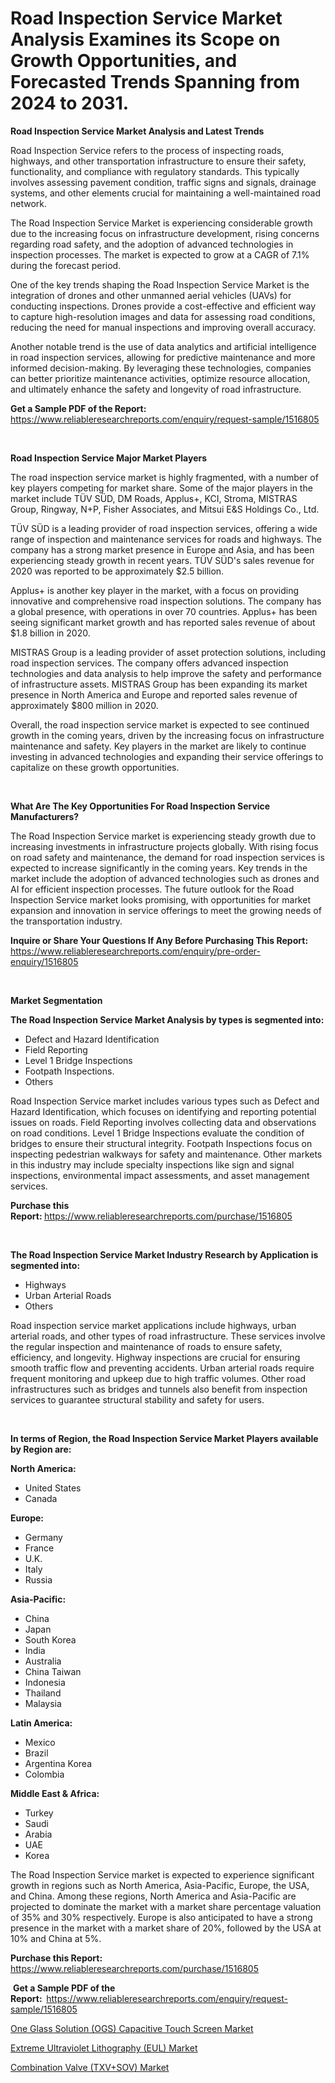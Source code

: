 <p><h1>Road Inspection Service Market Analysis Examines its Scope on Growth Opportunities, and Forecasted Trends Spanning from 2024 to 2031.</h1></p><p><strong>Road Inspection Service Market Analysis and Latest Trends</strong></p>
<p><p>Road Inspection Service refers to the process of inspecting roads, highways, and other transportation infrastructure to ensure their safety, functionality, and compliance with regulatory standards. This typically involves assessing pavement condition, traffic signs and signals, drainage systems, and other elements crucial for maintaining a well-maintained road network.</p><p>The Road Inspection Service Market is experiencing considerable growth due to the increasing focus on infrastructure development, rising concerns regarding road safety, and the adoption of advanced technologies in inspection processes. The market is expected to grow at a CAGR of 7.1% during the forecast period.</p><p>One of the key trends shaping the Road Inspection Service Market is the integration of drones and other unmanned aerial vehicles (UAVs) for conducting inspections. Drones provide a cost-effective and efficient way to capture high-resolution images and data for assessing road conditions, reducing the need for manual inspections and improving overall accuracy.</p><p>Another notable trend is the use of data analytics and artificial intelligence in road inspection services, allowing for predictive maintenance and more informed decision-making. By leveraging these technologies, companies can better prioritize maintenance activities, optimize resource allocation, and ultimately enhance the safety and longevity of road infrastructure.</p></p>
<p><strong>Get a Sample PDF of the Report:&nbsp;</strong> <a href="https://www.reliableresearchreports.com/enquiry/request-sample/1516805">https://www.reliableresearchreports.com/enquiry/request-sample/1516805</a></p>
<p>&nbsp;</p>
<p><strong>Road Inspection Service Major Market Players</strong></p>
<p><p>The road inspection service market is highly fragmented, with a number of key players competing for market share. Some of the major players in the market include TÜV SÜD, DM Roads, Applus+, KCI, Stroma, MISTRAS Group, Ringway, N+P, Fisher Associates, and Mitsui E&S Holdings Co., Ltd.</p><p>TÜV SÜD is a leading provider of road inspection services, offering a wide range of inspection and maintenance services for roads and highways. The company has a strong market presence in Europe and Asia, and has been experiencing steady growth in recent years. TÜV SÜD's sales revenue for 2020 was reported to be approximately $2.5 billion.</p><p>Applus+ is another key player in the market, with a focus on providing innovative and comprehensive road inspection solutions. The company has a global presence, with operations in over 70 countries. Applus+ has been seeing significant market growth and has reported sales revenue of about $1.8 billion in 2020.</p><p>MISTRAS Group is a leading provider of asset protection solutions, including road inspection services. The company offers advanced inspection technologies and data analysis to help improve the safety and performance of infrastructure assets. MISTRAS Group has been expanding its market presence in North America and Europe and reported sales revenue of approximately $800 million in 2020.</p><p>Overall, the road inspection service market is expected to see continued growth in the coming years, driven by the increasing focus on infrastructure maintenance and safety. Key players in the market are likely to continue investing in advanced technologies and expanding their service offerings to capitalize on these growth opportunities.</p></p>
<p>&nbsp;</p>
<p><strong>What Are The Key Opportunities For Road Inspection Service Manufacturers?</strong></p>
<p><p>The Road Inspection Service market is experiencing steady growth due to increasing investments in infrastructure projects globally. With rising focus on road safety and maintenance, the demand for road inspection services is expected to increase significantly in the coming years. Key trends in the market include the adoption of advanced technologies such as drones and AI for efficient inspection processes. The future outlook for the Road Inspection Service market looks promising, with opportunities for market expansion and innovation in service offerings to meet the growing needs of the transportation industry.</p></p>
<p><strong>Inquire or Share Your Questions If Any Before Purchasing This Report:</strong> <a href="https://www.reliableresearchreports.com/enquiry/pre-order-enquiry/1516805">https://www.reliableresearchreports.com/enquiry/pre-order-enquiry/1516805</a></p>
<p>&nbsp;</p>
<p><strong>Market Segmentation</strong></p>
<p><strong>The Road Inspection Service Market Analysis by types is segmented into:</strong></p>
<p><ul><li>Defect and Hazard Identification</li><li>Field Reporting</li><li>Level 1 Bridge Inspections</li><li>Footpath Inspections.</li><li>Others</li></ul></p>
<p><p>Road Inspection Service market includes various types such as Defect and Hazard Identification, which focuses on identifying and reporting potential issues on roads. Field Reporting involves collecting data and observations on road conditions. Level 1 Bridge Inspections evaluate the condition of bridges to ensure their structural integrity. Footpath Inspections focus on inspecting pedestrian walkways for safety and maintenance. Other markets in this industry may include specialty inspections like sign and signal inspections, environmental impact assessments, and asset management services.</p></p>
<p><strong>Purchase this Report:&nbsp;</strong><a href="https://www.reliableresearchreports.com/purchase/1516805">https://www.reliableresearchreports.com/purchase/1516805</a></p>
<p>&nbsp;</p>
<p><strong>The Road Inspection Service Market Industry Research by Application is segmented into:</strong></p>
<p><ul><li>Highways</li><li>Urban Arterial Roads</li><li>Others</li></ul></p>
<p><p>Road inspection service market applications include highways, urban arterial roads, and other types of road infrastructure. These services involve the regular inspection and maintenance of roads to ensure safety, efficiency, and longevity. Highway inspections are crucial for ensuring smooth traffic flow and preventing accidents. Urban arterial roads require frequent monitoring and upkeep due to high traffic volumes. Other road infrastructures such as bridges and tunnels also benefit from inspection services to guarantee structural stability and safety for users.</p></p>
<p>&nbsp;</p>
<p><strong>In terms of Region, the Road Inspection Service Market Players available by Region are:</strong></p>
<p>
    <p> <strong> North America: </strong>
        <ul>
            <li>United States</li>
            <li>Canada</li>
        </ul>
        </p> 
    <p> <strong> Europe: </strong>
        <ul>
            <li>Germany</li>
            <li>France</li>
            <li>U.K.</li>
            <li>Italy</li>
            <li>Russia</li>
        </ul>
        </p> 
    <p> <strong> Asia-Pacific: </strong>
        <ul>
            <li>China</li>
            <li>Japan</li>
            <li>South Korea</li>
            <li>India</li>
            <li>Australia</li>
            <li>China Taiwan</li>
            <li>Indonesia</li>
            <li>Thailand</li>
            <li>Malaysia</li>
        </ul>
        </p> 
    <p> <strong> Latin America: </strong>
        <ul>
            <li>Mexico</li>
            <li>Brazil</li>
            <li>Argentina Korea</li>
            <li>Colombia</li>
        </ul>
        </p> 
    <p> <strong> Middle East & Africa: </strong>
        <ul>
            <li>Turkey</li>
            <li>Saudi</li>
            <li>Arabia</li>
            <li>UAE</li>
            <li>Korea</li>
        </ul>
    </p>
    </p>
<p><p>The Road Inspection Service market is expected to experience significant growth in regions such as North America, Asia-Pacific, Europe, the USA, and China. Among these regions, North America and Asia-Pacific are projected to dominate the market with a market share percentage valuation of 35% and 30% respectively. Europe is also anticipated to have a strong presence in the market with a market share of 20%, followed by the USA at 10% and China at 5%.</p></p>
<p><strong>Purchase this Report: </strong><a href="https://www.reliableresearchreports.com/purchase/1516805">https://www.reliableresearchreports.com/purchase/1516805</a></p>
<p>&nbsp;<strong>Get a Sample PDF of the Report:&nbsp;&nbsp;</strong><a href="https://www.reliableresearchreports.com/enquiry/request-sample/1516805">https://www.reliableresearchreports.com/enquiry/request-sample/1516805</a></p>
<p><strong></strong></p>
<p><p><a href="https://view.publitas.com/reportprime-1/global-one-glass-solution-ogs-capacitive-touch-screen-market-size-and-market-trends-insights-and-projections-from-2024-to-2031/">One Glass Solution (OGS) Capacitive Touch Screen Market</a></p><p><a href="https://view.publitas.com/reportprime-1/extreme-ultraviolet-lithography-eul-market-offer-valuable-insights-into-market-size-market-share-market-trends-and-projections-spanning-from-2024-to-2031/">Extreme Ultraviolet Lithography (EUL) Market</a></p><p><a href="https://view.publitas.com/reportprime-1/combination-valve-txv-sov-market-offers-provide-insightful-data-for-the-time-period-from-2024-to-2031-and-also-provide-analysis-based-on-application-type-and-region/">Combination Valve (TXV+SOV) Market</a></p></p>